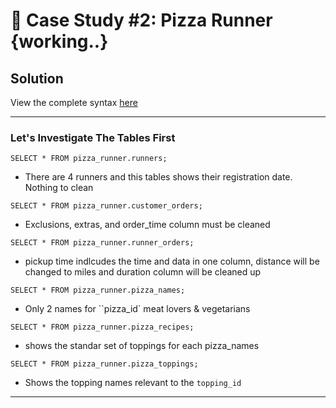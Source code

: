 # 🍕 Case Study #2: Pizza Runner {working..}

## Solution

View the complete syntax [here](https://github.com/Akia14/8_Week_SQL_Challenge/blob/main/Case%20Study%20%231/SQL%20syntax.sql)

***
### Let's Investigate The Tables First

````SELECT * FROM pizza_runner.runners;````
- There are 4 runners and this tables shows their registration date. Nothing to clean 

````SELECT * FROM pizza_runner.customer_orders;````
- Exclusions, extras, and order_time column must be cleaned 


````SELECT * FROM pizza_runner.runner_orders;````
- pickup time indlcudes the time and data in one column, distance will be changed to miles and duration column will be cleaned up


````SELECT * FROM pizza_runner.pizza_names;````
- Only 2 names for ``pizza_id` meat lovers & vegetarians 


````SELECT * FROM pizza_runner.pizza_recipes;````
- shows the standar set of toppings for each pizza_names


````SELECT * FROM pizza_runner.pizza_toppings;````
- Shows the topping names relevant to the ``topping_id``


***
